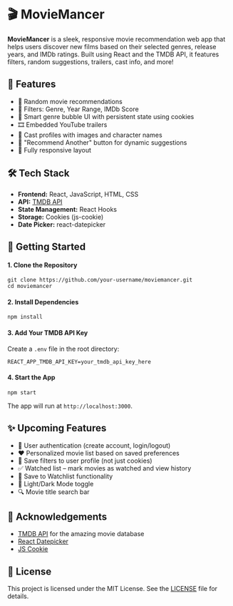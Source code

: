 
<body>

  <h1>🎬 MovieMancer</h1>
  <p><strong>MovieMancer</strong> is a sleek, responsive movie recommendation web app that helps users discover new films based on their selected genres, release years, and IMDb ratings. Built using React and the TMDB API, it features filters, random suggestions, trailers, cast info, and more!</p>

  <h2>🚀 Features</h2>
  <ul>
    <li>🎲 Random movie recommendations</li>
    <li>🎯 Filters: Genre, Year Range, IMDb Score</li>
    <li>🧠 Smart genre bubble UI with persistent state using cookies</li>
    <li>🎞️ Embedded YouTube trailers</li>
    <li>👥 Cast profiles with images and character names</li>
    <li>🔁 "Recommend Another" button for dynamic suggestions</li>
    <li>📱 Fully responsive layout</li>
  </ul>

  <h2>🛠 Tech Stack</h2>
  <ul>
    <li><strong>Frontend:</strong> React, JavaScript, HTML, CSS</li>
    <li><strong>API:</strong> <a href="https://www.themoviedb.org/" target="_blank">TMDB API</a></li>
    <li><strong>State Management:</strong> React Hooks</li>
    <li><strong>Storage:</strong> Cookies (js-cookie)</li>
    <li><strong>Date Picker:</strong> react-datepicker</li>
  </ul>

  
  <h2>🔧 Getting Started</h2>
  <h4>1. Clone the Repository</h4>
  <pre><code>git clone https://github.com/your-username/moviemancer.git
cd moviemancer</code></pre>

  <h4>2. Install Dependencies</h4>
  <pre><code>npm install</code></pre>

  <h4>3. Add Your TMDB API Key</h4>
  <p>Create a <code>.env</code> file in the root directory:</p>
  <pre><code>REACT_APP_TMDB_API_KEY=your_tmdb_api_key_here</code></pre>

  <h4>4. Start the App</h4>
  <pre><code>npm start</code></pre>
  <p>The app will run at <code>http://localhost:3000</code>.</p>

  <h2>✨ Upcoming Features</h2>
  <ul>
     <li>🔐 User authentication (create account, login/logout)</li>
    <li>❤️ Personalized movie list based on saved preferences</li>
    <li>📄 Save filters to user profile (not just cookies)</li>
    <li>✅ Watched list – mark movies as watched and view history</li>
    <li>🎯 Save to Watchlist functionality</li>
    <li>🌙 Light/Dark Mode toggle</li>
    <li>🔍 Movie title search bar</li>
  </ul>

  <h2>🙌 Acknowledgements</h2>
  <ul>
    <li><a href="https://www.themoviedb.org/" target="_blank">TMDB API</a> for the amazing movie database</li>
    <li><a href="https://reactdatepicker.com/" target="_blank">React Datepicker</a></li>
    <li><a href="https://github.com/js-cookie/js-cookie" target="_blank">JS Cookie</a></li>
  </ul>

  <h2>📄 License</h2>
  <p>This project is licensed under the MIT License. See the <a href="./LICENSE">LICENSE</a> file for details.</p>

 

</body>

